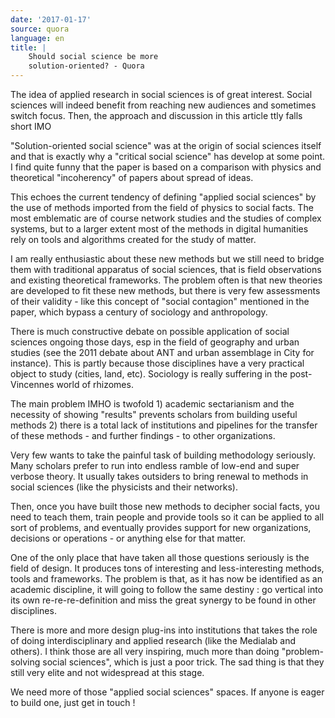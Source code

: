 ```yaml
---
date: '2017-01-17'
source: quora
language: en
title: |
    Should social science be more
    solution-oriented? - Quora
---
```


The idea of applied research in social sciences is of great interest.
Social sciences will indeed benefit from reaching new audiences and
sometimes switch focus. Then, the approach and discussion in this
article ttly falls short IMO

\"Solution-oriented social science\" was at the origin of social
sciences itself and that is exactly why a \"critical social science\"
has develop at some point. I find quite funny that the paper is based on
a comparison with physics and theoretical \"incoherency\" of papers
about spread of ideas.

This echoes the current tendency of defining \"applied social sciences\"
by the use of methods imported from the field of physics to social
facts. The most emblematic are of course network studies and the studies
of complex systems, but to a larger extent most of the methods in
digital humanities rely on tools and algorithms created for the study of
matter.

I am really enthusiastic about these new methods but we still need to
bridge them with traditional apparatus of social sciences, that is field
observations and existing theoretical frameworks. The problem often is
that new theories are developed to fit these new methods, but there is
very few assessments of their validity - like this concept of \"social
contagion\" mentioned in the paper, which bypass a century of sociology
and anthropology.

There is much constructive debate on possible application of social
sciences ongoing those days, esp in the field of geography and urban
studies (see the 2011 debate about ANT and urban assemblage in City for
instance). This is partly because those disciplines have a very
practical object to study (cities, land, etc). Sociology is really
suffering in the post-Vincennes world of rhizomes.

The main problem IMHO is twofold 1) academic sectarianism and the
necessity of showing \"results\" prevents scholars from building useful
methods 2) there is a total lack of institutions and pipelines for the
transfer of these methods - and further findings - to other
organizations.

Very few wants to take the painful task of building methodology
seriously. Many scholars prefer to run into endless ramble of low-end
and super verbose theory. It usually takes outsiders to bring renewal to
methods in social sciences (like the physicists and their networks).

Then, once you have built those new methods to decipher social facts,
you need to teach them, train people and provide tools so it can be
applied to all sort of problems, and eventually provides support for new
organizations, decisions or operations - or anything else for that
matter.

One of the only place that have taken all those questions seriously is
the field of design. It produces tons of interesting and
less-interesting methods, tools and frameworks. The problem is that, as
it has now be identified as an academic discipline, it will going to
follow the same destiny : go vertical into its own re-re-re-definition
and miss the great synergy to be found in other disciplines.

There is more and more design plug-ins into institutions that takes the
role of doing interdisciplinary and applied research (like the Medialab
and others). I think those are all very inspiring, much more than doing
\"problem-solving social sciences\", which is just a poor trick. The sad
thing is that they still very elite and not widespread at this stage.

We need more of those \"applied social sciences\" spaces. If anyone is
eager to build one, just get in touch !
